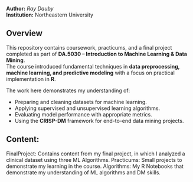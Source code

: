 **Author:** *Ray Dauby*  
**Institution:** Northeastern University   

## Overview

This repository contains coursework, practicums, and a final project completed as part of **DA.5030 – Introduction to Machine Learning & Data Mining**.  
The course introduced fundamental techniques in **data preprocessing, machine learning, and predictive modeling** with a focus on practical implementation in **R**.

The work here demonstrates my understanding of:

- Preparing and cleaning datasets for machine learning.
- Applying supervised and unsupervised learning algorithms.
- Evaluating model performance with appropriate metrics.
- Using the **CRISP-DM** framework for end-to-end data mining projects.

## Content: 

FinalProject: Contains content from my final project, in which I analyzed a clinical dataset using three ML Algorithms. 
Practicums: Small projects to demonstrate my learning in the course.
Algorithms: My R Notebooks that demonstrate my understanding of ML algorithms and DM skills. 
